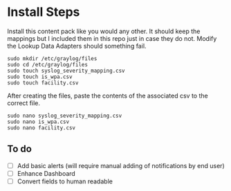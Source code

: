 # Install Steps

Install this content pack like you would any other. It should keep the mappings but I included them in this repo just in case they do not.
Modify the Lookup Data Adapters should something fail.

    sudo mkdir /etc/graylog/files
    sudo cd /etc/graylog/files
    sudo touch syslog_severity_mapping.csv
    sudo touch is_wpa.csv
    sudo touch facility.csv

After creating the files, paste the contents of the associated csv to the correct file.

    sudo nano syslog_severity_mapping.csv
    sudo nano is_wpa.csv
    sudo nano facility.csv

## To do

- [ ] Add basic alerts (will require manual adding of notifications by end user)
- [ ] Enhance Dashboard
- [ ] Convert fields to human readable
